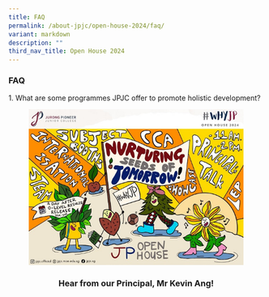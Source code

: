```yaml
---
title: FAQ
permalink: /about-jpjc/open-house-2024/faq/
variant: markdown
description: ""
third_nav_title: Open House 2024
---
```

<div align="justify">

<h3>FAQ</h3>

1\. What are some programmes JPJC offer to promote holistic development?	
<figure>
<img src="/images/Open%20house%202024/Open_House.jpg">
</figure>	

<h3><center>Hear from our Principal, Mr Kevin Ang!</center></h3></div>